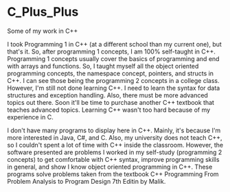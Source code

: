 # C_Plus_Plus
Some of my work in C++


I took Programming 1 in C++ (at a different school than my current one), but that's it. So, after programming 1 concepts, I am 100% self-taught in C++. Programming 1 concepts usually cover the basics of programming and end with arrays and functions. So, I taught myself all the object oriented programming concepts, the namespace concept, pointers, and structs in C++. I can see those being the programming 2 concepts in a college class. However, I'm still not done learning C++. I need to learn the syntax for data structures and exception handling. Also, there must be more advanced topics out there. Soon it'll be time to purchase another C++ textbook that teaches advanced topics. Learning C++ wasn't too hard because of my experience in C.

I don't have many programs to display here in C++. Mainly, it's because I'm more interested in Java, C#, and C. Also, my university does not teach C++, so I couldn't spent a lot of time with C++ inside the classroom. However, the software presented are problems I worked in my self-study (programming 2 concepts) to get comfortable with C++ syntax, improve programming skills in general, and show I know object oriented programming in C++. These programs solve problems taken from the textbook C++ Programming From Problem Analysis to Program Design 7th Editin by Malik.

